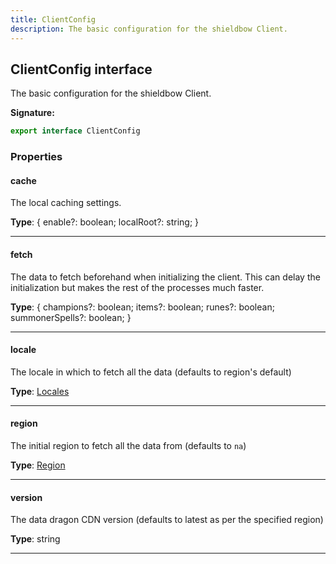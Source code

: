 ```yaml
---
title: ClientConfig
description: The basic configuration for the shieldbow Client.
---
```


## ClientConfig interface

The basic configuration for the shieldbow Client.

**Signature:**

```ts
export interface ClientConfig 
```

### Properties

#### cache

The local caching settings.



**Type**: {         enable?: boolean;         localRoot?: string;     }

---

#### fetch

The data to fetch beforehand when initializing the client. This can delay the initialization but makes the rest of the processes much faster.



**Type**: {         champions?: boolean;         items?: boolean;         runes?: boolean;         summonerSpells?: boolean;     }

---

#### locale

The locale in which to fetch all the data (defaults to region's default)



**Type**: [Locales](/shieldbow/api/Locales.md)

---

#### region

The initial region to fetch all the data from (defaults to `na`)



**Type**: [Region](/shieldbow/api/Region.md)

---

#### version

The data dragon CDN version (defaults to latest as per the specified region)



**Type**: string

---

